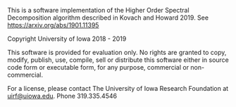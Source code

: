 
This is a software implementation of the Higher Order Spectral Decomposition algorithm described in Kovach and Howard 2019.
See https://arxiv.org/abs/1901.11395

Copyright University of Iowa 2018 - 2019

This software is provided for evaluation only. No rights are granted to copy, modify, publish, use, compile, sell or distribute this software either in source code form or executable form, for any purpose, commercial or non-commercial. 

For a license, please contact The University of Iowa Research Foundation at uirf@uiowa.edu. Phone 319.335.4546


